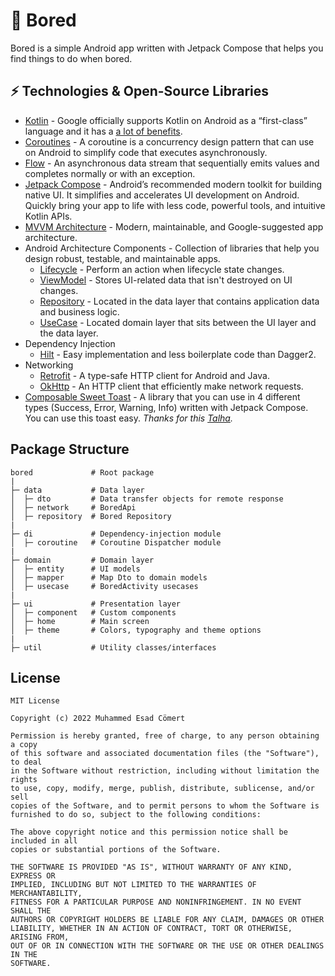 # 🥱 Bored

Bored is a simple Android app written with Jetpack Compose that helps you find things to do when bored.

## ⚡ Technologies & Open-Source Libraries

- [Kotlin](https://kotlinlang.org/) - Google officially supports Kotlin on Android as a “first-class” language and it has a [a lot of benefits](https://developer.android.com/kotlin).
- [Coroutines](https://kotlinlang.org/docs/reference/coroutines-overview.html) - A coroutine is a concurrency design pattern that can use on Android to simplify code that executes asynchronously.
- [Flow](https://kotlinlang.org/docs/flow.html) - An asynchronous data stream that sequentially emits values and completes normally or with an exception.
- [Jetpack Compose](https://developer.android.com/jetpack/compose) - Android’s recommended modern toolkit for building native UI. It simplifies and accelerates UI development on Android. Quickly bring your app to life with less code, powerful tools, and intuitive Kotlin APIs.
- [MVVM Architecture](https://developer.android.com/topic/architecture#recommended-app-arch) - Modern, maintainable, and Google-suggested app architecture.
- Android Architecture Components - Collection of libraries that help you design robust, testable, and maintainable apps.
    - [Lifecycle](https://developer.android.com/topic/libraries/architecture/lifecycle) - Perform an action when lifecycle state changes.
    - [ViewModel](https://developer.android.com/topic/libraries/architecture/viewmodel) - Stores UI-related data that isn't destroyed on UI changes.
    - [Repository](https://developer.android.com/topic/architecture/data-layer) - Located in the data layer that contains application data and business logic.
    - [UseCase](https://developer.android.com/topic/architecture/domain-layer#use-cases-kotlin) - Located domain layer that sits between the UI layer and the data layer.
- Dependency Injection
    - [Hilt](https://developer.android.com/training/dependency-injection/hilt-android) - Easy implementation and less boilerplate code than Dagger2.
- Networking
    - [Retrofit](https://square.github.io/retrofit/) - A type-safe HTTP client for Android and Java.
    - [OkHttp](https://square.github.io/okhttp/) - An HTTP client that efficiently make network requests.
- [Composable Sweet Toast](https://github.com/tfaki/ComposableSweetToast) - A library that you can use in 4 different types (Success, Error, Warning, Info) written with Jetpack Compose. You can use this toast easy. *Thanks for this [Talha](https://github.com/tfaki).*

## Package Structure

```
bored             # Root package
|
├─ data           # Data layer
│  ├─ dto         # Data transfer objects for remote response
│  ├─ network     # BoredApi
│  ├─ repository  # Bored Repository
|
├─ di             # Dependency-injection module
│  ├─ coroutine   # Coroutine Dispatcher module
|
├─ domain         # Domain layer
│  ├─ entity      # UI models
│  ├─ mapper      # Map Dto to domain models
│  ├─ usecase     # BoredActivity usecases
|
├─ ui             # Presentation layer
│  ├─ component   # Custom components
│  ├─ home        # Main screen
│  ├─ theme       # Colors, typography and theme options
|
├─ util           # Utility classes/interfaces
```

## License

```
MIT License

Copyright (c) 2022 Muhammed Esad Cömert

Permission is hereby granted, free of charge, to any person obtaining a copy
of this software and associated documentation files (the "Software"), to deal
in the Software without restriction, including without limitation the rights
to use, copy, modify, merge, publish, distribute, sublicense, and/or sell
copies of the Software, and to permit persons to whom the Software is
furnished to do so, subject to the following conditions:

The above copyright notice and this permission notice shall be included in all
copies or substantial portions of the Software.

THE SOFTWARE IS PROVIDED "AS IS", WITHOUT WARRANTY OF ANY KIND, EXPRESS OR
IMPLIED, INCLUDING BUT NOT LIMITED TO THE WARRANTIES OF MERCHANTABILITY,
FITNESS FOR A PARTICULAR PURPOSE AND NONINFRINGEMENT. IN NO EVENT SHALL THE
AUTHORS OR COPYRIGHT HOLDERS BE LIABLE FOR ANY CLAIM, DAMAGES OR OTHER
LIABILITY, WHETHER IN AN ACTION OF CONTRACT, TORT OR OTHERWISE, ARISING FROM,
OUT OF OR IN CONNECTION WITH THE SOFTWARE OR THE USE OR OTHER DEALINGS IN THE
SOFTWARE.
```
